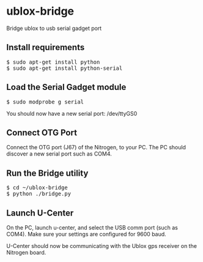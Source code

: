 # ublox-bridge
Bridge ublox to usb serial gadget port

## Install requirements
<pre>
$ sudo apt-get install python
$ sudo apt-get install python-serial
</pre>

## Load the Serial Gadget module
<pre>
$ sudo modprobe g_serial
</pre>
You should now have a new serial port: /dev/ttyGS0

## Connect OTG Port
Connect the OTG port (J67) of the Nitrogen, to your PC.  The PC should discover a new serial port such as COM4.

## Run the Bridge utility
<pre>
$ cd ~/ublox-bridge
$ python ./bridge.py
</pre>

## Launch U-Center
On the PC, launch u-center, and select the USB comm port (such as COM4).  Make sure your settings are configured for 9600 baud.

U-Center should now be communicating with the Ublox gps receiver on the Nitrogen board.


